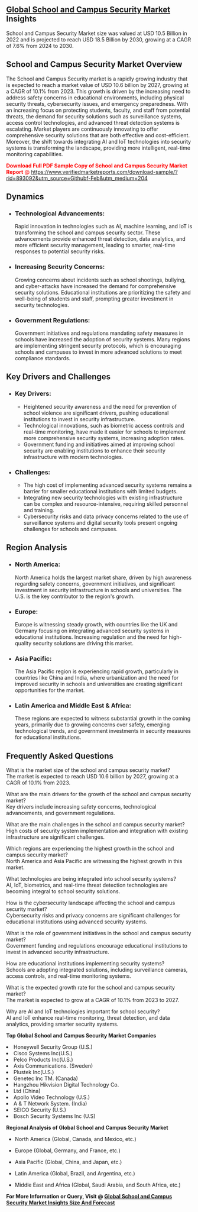 <h2><a href="https://www.verifiedmarketreports.com/download-sample/?rid=893092&amp;utm_source=Githubf&amp;utm_medium=204" target="_blank">Global School and Campus Security Market</a> Insights</h2><p>School and Campus Security Market size was valued at USD 10.5 Billion in 2022 and is projected to reach USD 18.5 Billion by 2030, growing at a CAGR of 7.6% from 2024 to 2030.</p><p> <h2>School and Campus Security Market Overview</h2> <p>The School and Campus Security market is a rapidly growing industry that is expected to reach a market value of USD 10.6 billion by 2027, growing at a CAGR of 10.1% from 2023. This growth is driven by the increasing need to address safety concerns in educational environments, including physical security threats, cybersecurity issues, and emergency preparedness. With an increasing focus on protecting students, faculty, and staff from potential threats, the demand for security solutions such as surveillance systems, access control technologies, and advanced threat detection systems is escalating. Market players are continuously innovating to offer comprehensive security solutions that are both effective and cost-efficient. Moreover, the shift towards integrating AI and IoT technologies into security systems is transforming the landscape, providing more intelligent, real-time monitoring capabilities.</p> <p><p><span class=""><span style="color: #ff0000;"><strong>Download Full PDF Sample Copy of School and Campus Security Market Report</strong> @ </span><a href="https://www.verifiedmarketreports.com/download-sample/?rid=893092&amp;utm_source=Githubf-Feb&amp;utm_medium=204" target="_blank">https://www.verifiedmarketreports.com/download-sample/?rid=893092&amp;utm_source=Githubf-Feb&amp;utm_medium=204</a></span></p></p> <h2>Dynamics</h2> <ul> <li><h3>Technological Advancements:</h3> Rapid innovation in technologies such as AI, machine learning, and IoT is transforming the school and campus security sector. These advancements provide enhanced threat detection, data analytics, and more efficient security management, leading to smarter, real-time responses to potential security risks.</li> <li><h3>Increasing Security Concerns:</h3> Growing concerns about incidents such as school shootings, bullying, and cyber-attacks have increased the demand for comprehensive security solutions. Educational institutions are prioritizing the safety and well-being of students and staff, prompting greater investment in security technologies.</li> <li><h3>Government Regulations:</h3> Government initiatives and regulations mandating safety measures in schools have increased the adoption of security systems. Many regions are implementing stringent security protocols, which is encouraging schools and campuses to invest in more advanced solutions to meet compliance standards.</li> </ul> <h2>Key Drivers and Challenges</h2> <ul> <li><h3>Key Drivers:</h3> <ul> <li>Heightened security awareness and the need for prevention of school violence are significant drivers, pushing educational institutions to invest in security infrastructure.</li> <li>Technological innovations, such as biometric access controls and real-time monitoring, have made it easier for schools to implement more comprehensive security systems, increasing adoption rates.</li> <li>Government funding and initiatives aimed at improving school security are enabling institutions to enhance their security infrastructure with modern technologies.</li> </ul> </li> <li><h3>Challenges:</h3> <ul> <li>The high cost of implementing advanced security systems remains a barrier for smaller educational institutions with limited budgets.</li> <li>Integrating new security technologies with existing infrastructure can be complex and resource-intensive, requiring skilled personnel and training.</li> <li>Cybersecurity risks and data privacy concerns related to the use of surveillance systems and digital security tools present ongoing challenges for schools and campuses.</li> </ul> </li> </ul> <h2>Region Analysis</h2> <ul> <li><h3>North America:</h3> North America holds the largest market share, driven by high awareness regarding safety concerns, government initiatives, and significant investment in security infrastructure in schools and universities. The U.S. is the key contributor to the region's growth.</li> <li><h3>Europe:</h3> Europe is witnessing steady growth, with countries like the UK and Germany focusing on integrating advanced security systems in educational institutions. Increasing regulation and the need for high-quality security solutions are driving this market.</li> <li><h3>Asia Pacific:</h3> The Asia Pacific region is experiencing rapid growth, particularly in countries like China and India, where urbanization and the need for improved security in schools and universities are creating significant opportunities for the market.</li> <li><h3>Latin America and Middle East & Africa:</h3> These regions are expected to witness substantial growth in the coming years, primarily due to growing concerns over safety, emerging technological trends, and government investments in security measures for educational institutions.</li> </ul> <h2>Frequently Asked Questions</h2> <p>What is the market size of the school and campus security market? <br> The market is expected to reach USD 10.6 billion by 2027, growing at a CAGR of 10.1% from 2023.</p> <p>What are the main drivers for the growth of the school and campus security market? <br> Key drivers include increasing safety concerns, technological advancements, and government regulations.</p> <p>What are the main challenges in the school and campus security market? <br> High costs of security system implementation and integration with existing infrastructure are significant challenges.</p> <p>Which regions are experiencing the highest growth in the school and campus security market? <br> North America and Asia Pacific are witnessing the highest growth in this market.</p> <p>What technologies are being integrated into school security systems? <br> AI, IoT, biometrics, and real-time threat detection technologies are becoming integral to school security solutions.</p> <p>How is the cybersecurity landscape affecting the school and campus security market? <br> Cybersecurity risks and privacy concerns are significant challenges for educational institutions using advanced security systems.</p> <p>What is the role of government initiatives in the school and campus security market? <br> Government funding and regulations encourage educational institutions to invest in advanced security infrastructure.</p> <p>How are educational institutions implementing security systems? <br> Schools are adopting integrated solutions, including surveillance cameras, access controls, and real-time monitoring systems.</p> <p>What is the expected growth rate for the school and campus security market? <br> The market is expected to grow at a CAGR of 10.1% from 2023 to 2027.</p> <p>Why are AI and IoT technologies important for school security? <br> AI and IoT enhance real-time monitoring, threat detection, and data analytics, providing smarter security systems.</p> </p><p><strong>Top Global School and Campus Security Market Companies</strong></p><div data-test-id=""><p><li>Honeywell Security Group (U.S.)</li><li> Cisco Systems Inc(U.S.)</li><li> Pelco Products Inc(U.S.)</li><li> Axis Communications. (Sweden)</li><li> Plustek Inc(U.S.)</li><li> Genetec Inc TM. (Canada)</li><li> Hangzhou Hikvision Digital Technology Co.</li><li>Ltd (China)</li><li> Apollo Video Technology (U.S.)</li><li> A & T Network System. (India)</li><li> SEICO Security (U.S.)</li><li> Bosch Security Systems Inc (U.S)</li></p><div><strong>Regional Analysis of&nbsp;Global School and Campus Security Market</strong></div><ul><li dir="ltr"><p dir="ltr">North America&nbsp;(Global, Canada, and Mexico, etc.)</p></li><li dir="ltr"><p dir="ltr">Europe (Global, Germany, and France, etc.)</p></li><li dir="ltr"><p dir="ltr">Asia Pacific&nbsp;(Global, China, and Japan, etc.)</p></li><li dir="ltr"><p dir="ltr">Latin America&nbsp;(Global, Brazil, and Argentina, etc.)</p></li><li dir="ltr">Middle East and Africa&nbsp;(Global, Saudi Arabia, and South Africa, etc.)</li></ul><p><strong>For More Information or Query, Visit @&nbsp;</strong><strong><a href="https://www.verifiedmarketreports.com/product/school-and-campus-security-market/?utm_source=Githubf&amp;utm_medium=204" target="_blank">Global School and Campus Security Market Insights Size And Forecast</a></strong></p></div>
